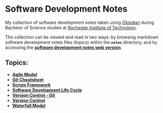 # Software Development Notes

My collection of software development notes taken using [Obsidian](https://obsidian.md/) during Bachelor of Science studies at [Rochester Institute of Technology](https://www.rit.edu/).

The collection can be viewed and read in two ways: by browsing markdown software development notes files (topics) within the **`notes`** directory, and by accessing the [**software development notes web version**](https://software-development-notes.netlify.app/).

## Topics:

- [**Agile Model**](/agile-model)
- [**Git Cheatsheet**](/git-cheatsheet)
- [**Scrum Framework**](scrum-framework)
- [**Software Development Life Cycle**](software-development-life-cycle)
- [**Version Control - Git**](version-control-git)
- [**Version Control**](version-control)
- [**Waterfall Model**](waterfall-model)
